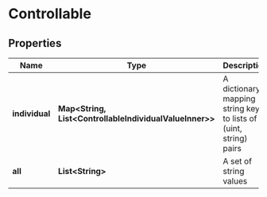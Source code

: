 

# Controllable


## Properties

| Name | Type | Description | Notes |
|------------ | ------------- | ------------- | -------------|
|**individual** | **Map&lt;String, List&lt;ControllableIndividualValueInner&gt;&gt;** | A dictionary mapping string keys to lists of (uint, string) pairs |  [optional] |
|**all** | **List&lt;String&gt;** | A set of string values |  [optional] |



